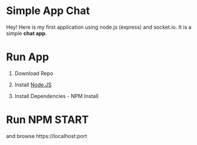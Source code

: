 Simple App Chat
===================


Hey! Here is my first application using node.js (express) and socket.io. It is a simple **chat app**.

# Run App

1) Download Repo

2) Install [Node.JS](https://nodejs.org/en/) 

3) Install Dependencies - NPM Install


# Run NPM START 

and browse https://localhost:port
